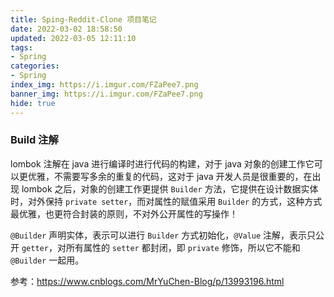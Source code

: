 ```yaml
---
title: Sping-Reddit-Clone 项目笔记
date: 2022-03-02 18:58:50
updated: 2022-03-05 12:11:10
tags:
- Spring
categories:
- Spring
index_img: https://i.imgur.com/FZaPee7.png
banner_img: https://i.imgur.com/FZaPee7.png
hide: true
---
```


### Build 注解

lombok 注解在 java 进行编译时进行代码的构建，对于 java 对象的创建工作它可以更优雅，不需要写多余的重复的代码，这对于 java 开发人员是很重要的，在出现 lombok 之后，对象的创建工作更提供 `Builder` 方法，它提供在设计数据实体时，对外保持 `private setter`，而对属性的赋值采用 `Builder` 的方式，这种方式最优雅，也更符合封装的原则，不对外公开属性的写操作！

`@Builder` 声明实体，表示可以进行 `Builder` 方式初始化，`@Value` 注解，表示只公开 `getter`，对所有属性的  `setter` 都封闭，即 `private` 修饰，所以它不能和 `@Builder` 一起用。

参考：<https://www.cnblogs.com/MrYuChen-Blog/p/13993196.html>